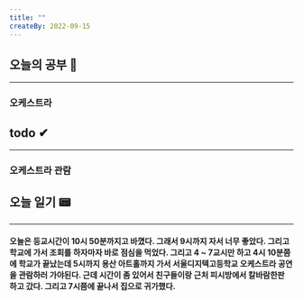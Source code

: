 ```yaml
---
title: ""
createBy: 2022-09-15
---
```

## 오늘의 공부 🎉
---
### 오케스트라

## todo ✔
---
### 오케스트라 관람

## 오늘 일기 📟
---
#### 오늘은 등교시간이 10시 50분까지고 바꼈다. 그래서 9시까지 자서 너무 좋았다. 그리고 학교에 가서 조회를 하자마자 바로 점심을 먹었다. 그리고 4 ~ 7교시만 하고 4시 10분쯤에 학교가 끝났는데 5시까지 용산 아트홀까지 가서 서울디지텍고등학교 오케스트라 공연을 관람하러 가야된다. 근데 시간이 좀 있어서 친구들이랑 근처 피시방에서 칼바람한판 하고 갔다. 그리고 7시쯤에 끝나서 집으로 귀가했다.
<Comment/>